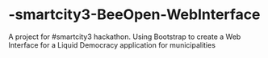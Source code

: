 # -smartcity3-BeeOpen-WebInterface
A project for #smartcity3 hackathon. Using Bootstrap to create a Web Interface for a Liquid Democracy application for municipalities
